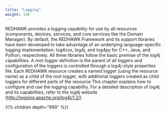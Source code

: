 ```yaml
---
title: "Logging"
weight: 140
---
```


REDHAWK provides a logging capability for use by all resources (components, devices, services, and core services like the Domain Manager). By default, the REDHAWK Framework and its support libraries have been developed to take advantage of an underlying language-specific logging implementation: log4cxx, log4j, and log4py for C++, Java, and Python, respectively. All three libraries follow the basic premise of the log4j capabilities. A root logger definition is the parent of all loggers and configuration of the loggers is controlled through a log4j-style properties file. Each REDHAWK resource creates a named logger (using the resource name) as a child of the root logger, with additional loggers created as child loggers for different parts of the resource This chapter explains how to configure and use the logging capability. For a detailed description of log4j and its capabilities, refer to the log4j website (<http://logging.apache.org/log4j/1.2/>).

{{% children depth="999" %}}
